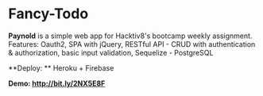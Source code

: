 # Fancy-Todo

**Paynold** is a simple web app for Hacktiv8's bootcamp weekly assignment. Features: Oauth2, SPA with jQuery, RESTful API - CRUD with authentication & authorization, basic input validation, Sequelize - PostgreSQL

**Deploy: ** Heroku + Firebase

**Demo: http://bit.ly/2NX5E8F**